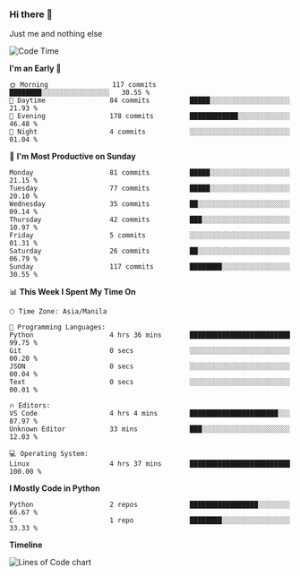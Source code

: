 ### Hi there 👋

Just me and nothing else


<!--START_SECTION:waka-->
![Code Time](http://img.shields.io/badge/Code%20Time-4%20hrs%2037%20mins-blue)

**I'm an Early 🐤** 

```text
🌞 Morning                117 commits         ████████░░░░░░░░░░░░░░░░░   30.55 % 
🌆 Daytime                84 commits          █████░░░░░░░░░░░░░░░░░░░░   21.93 % 
🌃 Evening                178 commits         ████████████░░░░░░░░░░░░░   46.48 % 
🌙 Night                  4 commits           ░░░░░░░░░░░░░░░░░░░░░░░░░   01.04 % 
```
📅 **I'm Most Productive on Sunday** 

```text
Monday                   81 commits          █████░░░░░░░░░░░░░░░░░░░░   21.15 % 
Tuesday                  77 commits          █████░░░░░░░░░░░░░░░░░░░░   20.10 % 
Wednesday                35 commits          ██░░░░░░░░░░░░░░░░░░░░░░░   09.14 % 
Thursday                 42 commits          ███░░░░░░░░░░░░░░░░░░░░░░   10.97 % 
Friday                   5 commits           ░░░░░░░░░░░░░░░░░░░░░░░░░   01.31 % 
Saturday                 26 commits          ██░░░░░░░░░░░░░░░░░░░░░░░   06.79 % 
Sunday                   117 commits         ████████░░░░░░░░░░░░░░░░░   30.55 % 
```


📊 **This Week I Spent My Time On** 

```text
🕑︎ Time Zone: Asia/Manila

💬 Programming Languages: 
Python                   4 hrs 36 mins       █████████████████████████   99.75 % 
Git                      0 secs              ░░░░░░░░░░░░░░░░░░░░░░░░░   00.20 % 
JSON                     0 secs              ░░░░░░░░░░░░░░░░░░░░░░░░░   00.04 % 
Text                     0 secs              ░░░░░░░░░░░░░░░░░░░░░░░░░   00.01 % 

🔥 Editors: 
VS Code                  4 hrs 4 mins        ██████████████████████░░░   87.97 % 
Unknown Editor           33 mins             ███░░░░░░░░░░░░░░░░░░░░░░   12.03 % 

💻 Operating System: 
Linux                    4 hrs 37 mins       █████████████████████████   100.00 % 
```

**I Mostly Code in Python** 

```text
Python                   2 repos             █████████████████░░░░░░░░   66.67 % 
C                        1 repo              ████████░░░░░░░░░░░░░░░░░   33.33 % 
```



**Timeline**

![Lines of Code chart](https://raw.githubusercontent.com/mauring55/mauring55/main/assets/bar_graph.png)


<!--END_SECTION:waka-->
